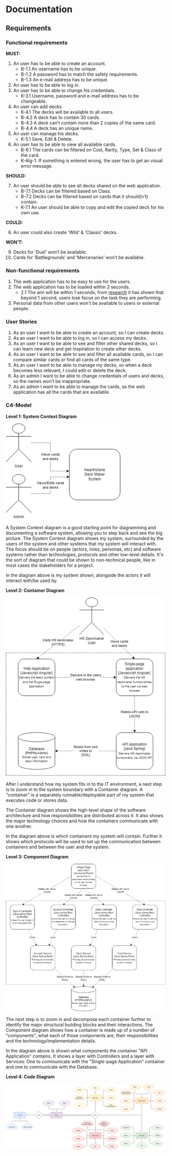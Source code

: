 # Documentation
## Requirements
### Functional requirements

**MUST:**
1.  An user has to be able to create an account.
    - B-1.1	An username has to be unique.
    - B-1.2	A password has to match the safety requirements.
    - B-1.3	An e-mail address has to be unique.
2.  An user has to be able to log in.
3.  An user has to be able to change his credentials.
    - K-3.1	Username, password and e-mail address has to be changeable.
4.  An user can add decks.
    - K-4.1	The decks will be available to all users.
    - B-4.2	A deck has to contain 30 cards.
    - B-4.3	A deck can’t contain more than 2 copies of the same card.
    - B-4.4	A deck has an unique name.
5.  An user can manage his decks.
    - K-5.1	Save, Edit & Delete.
6.  An user has to be able to view all available cards.
    - B-6.1	The cards can be filtered on Cost, Rarity, Type, Set & Class of the card.
    - K-Alg-1.	If something is entered wrong, the user has to get an visual error message.

**SHOULD:**

7.  An user should be able to see all decks shared on the web application.
    - B-7.1	Decks can be filtered based on Class.
    - B-7.2	Decks can be filtered based on cards that it should(n’t) contain.
    - K-7.1	An user should be able to copy and edit the copied deck for his own use.

**COULD:**

8.  An user could also create ‘Wild’ & ‘Classic’ decks. 

**WON’T:**

9.	 Decks for ‘Duel’ won’t be available.
10. Cards for ‘Battlegrounds’ and ‘Mercenaries’ won’t be available.

### Non-functional requirements
1. The web application has to be easy to use for the users.
2. The web application has to be loaded within 2 seconds.
   - 2.1 The aim will be within 1 seconds, from [research](https://web.dev/rail/) it has shown that beyond 1 second, users lose focus on the task they are performing.
3. Personal data from other users won't be available to users or external people.

### User Stories 
1.	As an user I want to be able to create an account, so I can create decks.
2.	As an user I want to be able to log in, so I can access my decks.
3.	As an user I want to be able to see and filter other shared decks, so I can learn new deck and get inspiration to create other decks.
4.	As an user I want to be able to see and filter all available cards, so I can compare similar cards or find all cards of the same type.
5.	As an user I want to be able to manage my decks, so when a deck becomes less relevant, I could edit or delete the deck.
6.	As an admin I want to be able to change credentials of users and decks, so the names won’t be inappropriate.
7.	As an admin I want to be able to manage the cards, so the web application has all the cards that are available.

### C4-Model
**Level 1: System Context Diagram**

![C4-Model Level 1](https://github.com/S3-HSDM/Portfolio/blob/main/images/C4-Model_Level1.jpg?raw=true)

A System Context diagram is a good starting point for diagramming and documenting a software system, allowing you to step back and see the big picture. The System Context diagram shows my system, surrounded by the users of the system and other systems that my system will interact with. The focus should be on people (actors, roles, personas, etc) and software systems rather than technologies, protocols and other low-level details. It's the sort of diagram that could be shown to non-technical people, like in most cases the stakeholders for a project.

In the diagram above is my system shown, alongside the actors it will interact with/be used by.

**Level 2: Container Diagram**

![C4-Model Level 2](https://github.com/S3-HSDM/Portfolio/blob/main/images/C4-Model_Level2.png?raw=true)

After I understand how my system fits in to the IT environment, a next step is to zoom in to the system boundary with a Container diagram. A "container" is a separately runnable/deployable part of my system that executes code or stores data.

The Container diagram shows the high-level shape of the software architecture and how responsibilities are distributed across it. It also shows the major technology choices and how the containers communicate with one another.

In the diagram above is which containers my system will contain. Further it shows which protocols will be used to set up the communication between containers and between the user and the system.

**Level 3: Component Diagram**

![C4-Model Level 3](https://github.com/S3-HSDM/Portfolio/blob/main/images/C4-Model_Level3.png?raw=true)

The next step is to zoom in and decompose each container further to identify the major structural building blocks and their interactions. The Component diagram shows how a container is made up of a number of "components", what each of those components are, their responsibilities and the technology/implementation details.

In the diagram above is shown what components the container "API Application" contains. It shows a layer with Controllers and a layer with Services. One to communicate with the "Single-page Application" container and one to communicate with the Database.

**Level 4: Code Diagram**

![HSDM Conceptual Model](https://github.com/S3-HSDM/Portfolio/blob/main/images/ConceptueelModel.png?raw=true)
